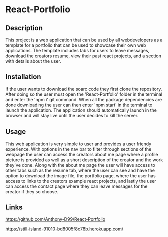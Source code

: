 # React-Portfolio

## Description

This project is a web application that can be used by all webdevelopers as a template for a portfolio that can be used to showcase their own web applications. The template includes tabs for users to leave messages, download the creators resume, view their past react projects, and a section with details about the user.

## Installation

If the user wants to download the soarc code they first clone the repository.  After doing so the user must open the 'React-Portfolio' folder in the terminal and enter the 'npm i' git command. When all the package dependencies are done downloading the user can then enter 'npm start' in the terminal to launch the application. The application should automatically launch in the browser and will stay live until the user decides to kill the server.



## Usage

This web application is very simple to user and provides a user friendy experience. With options in the nav bar to filter through sections of the webpage the user can access the creators about me page where a profile picture is provided as well as a short description of the creator and the work they've done. Along with the about me page the user will have access to other tabs such as the resume tab, where the user can see and have the option to download the image file, the portfolio page, where the user has access to links to the creators example react projects, and lastly the user can access the contact page where they can leave messages for the creator if they so choose.


## Links

https://github.com/Anthony-D99/React-Portfolio

https://still-island-91010-bd8005f8c78b.herokuapp.com/